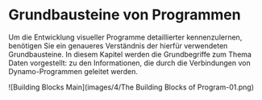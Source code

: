 # Grundbausteine von Programmen

Um die Entwicklung visueller Programme detaillierter kennenzulernen, benötigen Sie ein genaueres Verständnis der hierfür verwendeten Grundbausteine. In diesem Kapitel werden die Grundbegriffe zum Thema Daten vorgestellt: zu den Informationen, die durch die Verbindungen von Dynamo-Programmen geleitet werden.

!\[Building Blocks Main]\(images/4/The Building Blocks of Program-01.png)
